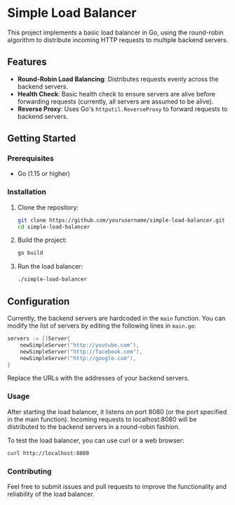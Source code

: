 # Simple Load Balancer

This project implements a basic load balancer in Go, using the round-robin algorithm to distribute incoming HTTP requests to multiple backend servers.

## Features

- **Round-Robin Load Balancing**: Distributes requests evenly across the backend servers.
- **Health Check**: Basic health check to ensure servers are alive before forwarding requests (currently, all servers are assumed to be alive).
- **Reverse Proxy**: Uses Go's `httputil.ReverseProxy` to forward requests to backend servers.

## Getting Started

### Prerequisites

- Go (1.15 or higher)

### Installation

1. Clone the repository:

    ```sh
    git clone https://github.com/yourusername/simple-load-balancer.git
    cd simple-load-balancer
    ```

2. Build the project:

    ```sh
    go build
    ```

3. Run the load balancer:

    ```sh
    ./simple-load-balancer
    ```

## Configuration

Currently, the backend servers are hardcoded in the `main` function. You can modify the list of servers by editing the following lines in `main.go`:

```go
servers := []Server{
    newSimpleServer("http://youtube.com"),
    newSimpleServer("http://facebook.com"),
    newSimpleServer("http://google.com"),
}
```

Replace the URLs with the addresses of your backend servers.

### Usage

After starting the load balancer, it listens on port 8080 (or the port specified in the main function). Incoming requests to localhost:8080 will be distributed to the backend servers in a round-robin fashion.

To test the load balancer, you can use curl or a web browser:

```sh
curl http://localhost:8080
```

### Contributing
Feel free to submit issues and pull requests to improve the functionality and reliability of the load balancer.
